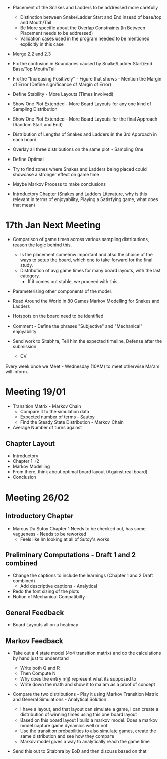 - Placement of the Snakes and Ladders to be addressed more carefully

  - Distinction between Snake/Ladder Start and End insead of base/top and Mouth/Tail
  - Be More specific about the Overlap Constraints (In Between Placement needs to be addressed)
  - Validation cases used in the program needed to be mentioned explicitly in this case

- Merge 2.2 and 2.3
- Fix the confusion in Boundaries caused by Snake/Ladder Start/End Base/Top Mouth/Tail
- Fix the "Increasing Positively" - Figure that shows - Mention the Margin of Error (Define significance of Margin of Error)
- Define Stability - More Layouts (Times Involved)
- Show One Plot Extended - More Board Layouts for any one kind of Sampling Distribution
- Show One Plot Extended - More Board Layouts for the final Approach (Random Start and End)
- Distribution of Lengths of Snakes and Ladders in the 3rd Approach in each board
- Overlay all three distributions on the same plot - Sampling One
- Define Optimal
- Try to find zones where Snakes and Ladders being placed could showcase a stronger effect on game time
- Maybe Markov Process to make conclusions
- Introductory Chapter (Snakes and Ladders Literature, why is this relevant in terms of enjoyability, Playing a Satisfying game, what does that mean)

# 17th Jan Next Meeting

- Comparison of game times across various sampling distributions, reason the logic behind this.

  - Is the placement somehow important and also the choice of the ways to setup the board, which one to take forward for the final study.
  - Distribution of avg game times for many board layouts, with the last category.
    - If it comes out stable, we proceed with this.

- Parameterising other components of the model.
- Read Around the World in 80 Games Markov Modelling for Snakes and Ladders
- Hotspots on the board need to be identified
- Comment - Define the phrases "Subjective" and "Mechanical" enjoyability
- Send work to Sitabhra, Tell him the expected timeline, Defense after the submission
  - CV

Every week once we Meet - Wednesday (10AM) to meet otherwise Ma'am will inform.

# Meeting 19/01

- Transition Matrix - Markov Chain
  - Compare it to the simulation data
  - Expected number of terms - Sautoy
  - Find the Steady State Distribution - Markov Chain
- Average Number of turns against

## Chapter Layout

- Introductory
- Chapter 1 +2
- Markov Modelling
- From there, think about optimal board layout (Against real board)
- Conclusion

# Meeting 26/02

## Introductory Chapter

- Marcus Du Sutoy Chapter 1 Needs to be checked out, has some vagueness - Needs to be reworked
  - Feels like Im looking at all of Sutoy's works

## Preliminary Computations - Draft 1 and 2 combined

- Change the captions to include the learnings (Chapter 1 and 2 Draft combined)
  - Add descriptive captions - Analytical
- Redo the font sizing of the plots
- Notion of Mechanical Compatibilty

## General Feedback

- Board Layouts all on a heatmap

## Markov Feedback

- Take out a 4 state model (4x4 transition matrix) and do the calculations by hand just to understand

  - Write both Q and R
  - Then Compute N
  - Why does the entry n(ij) represent what its supposed to
  - Write down the math and show it to ma'am as a proof of concept

- Compare the two distributions - Play it using Markov Transition Matrix and General Simulations - Analytical Solution
  - I have a layout, and that layout can simulate a game, I can create a distribution of winning times using this one board layout
  - Based on this board layout I build a markov model. Does a markov model capture game dynamics well or not
  - Use the transition probabilities to also simulate games, create the same distribution and see how they compare
  - Markov model gives a way to analytically reach the game time
- Send this out to Sitabhra by EoD and then discuss based on that
